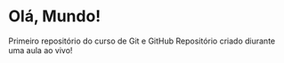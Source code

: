 # Olá, Mundo!
 Primeiro repositório do curso de Git e GitHub
Repositório criado diurante uma aula ao vivo!